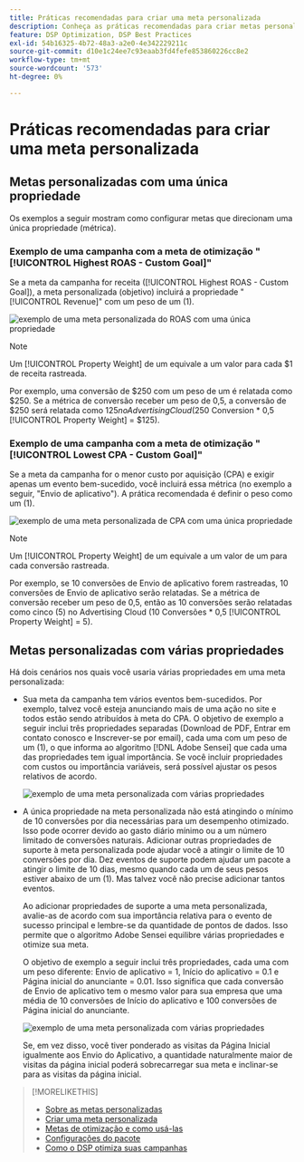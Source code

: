 ```yaml
---
title: Práticas recomendadas para criar uma meta personalizada
description: Conheça as práticas recomendadas para criar metas personalizadas para definir seus eventos de sucesso.
feature: DSP Optimization, DSP Best Practices
exl-id: 54b16325-4b72-48a3-a2e0-4e342229211c
source-git-commit: d10e1c24ee7c93eaab3fd4fefe853860226cc8e2
workflow-type: tm+mt
source-wordcount: '573'
ht-degree: 0%

---
```


# Práticas recomendadas para criar uma meta personalizada

## Metas personalizadas com uma única propriedade

Os exemplos a seguir mostram como configurar metas que direcionam uma única propriedade (métrica).

### Exemplo de uma campanha com a meta de otimização &quot;[!UICONTROL Highest ROAS - Custom Goal]&quot;

Se a meta da campanha for receita ([!UICONTROL Highest ROAS - Custom Goal]), a meta personalizada (objetivo) incluirá a propriedade &quot;[!UICONTROL Revenue]&quot; com um peso de um (1).

![exemplo de uma meta personalizada do ROAS com uma única propriedade](/help/dsp/assets/custom-goal-roas.png)

>[!NOTE]
>
> Um [!UICONTROL Property Weight] de um equivale a um valor para cada $1 de receita rastreada.
>
> Por exemplo, uma conversão de $250 com um peso de um é relatada como $250. Se a métrica de conversão receber um peso de 0,5, a conversão de $250 será relatada como $125 no Advertising Cloud ($250 Conversion * 0,5 [!UICONTROL Property Weight] = $125).

### Exemplo de uma campanha com a meta de otimização &quot;[!UICONTROL Lowest CPA - Custom Goal]&quot;

Se a meta da campanha for o menor custo por aquisição (CPA) e exigir apenas um evento bem-sucedido, você incluirá essa métrica (no exemplo a seguir, &quot;Envio de aplicativo&quot;). A prática recomendada é definir o peso como um (1).

![exemplo de uma meta personalizada de CPA com uma única propriedade](/help/dsp/assets/custom-goal-roas.png)

>[!NOTE]
>
> Um [!UICONTROL Property Weight] de um equivale a um valor de um para cada conversão rastreada.
>
> Por exemplo, se 10 conversões de Envio de aplicativo forem rastreadas, 10 conversões de Envio de aplicativo serão relatadas.  Se a métrica de conversão receber um peso de 0,5, então as 10 conversões serão relatadas como cinco (5) no Advertising Cloud (10 Conversões * 0,5 [!UICONTROL Property Weight] = 5).

## Metas personalizadas com várias propriedades

Há dois cenários nos quais você usaria várias propriedades em uma meta personalizada:

* Sua meta da campanha tem vários eventos bem-sucedidos. Por exemplo, talvez você esteja anunciando mais de uma ação no site e todos estão sendo atribuídos à meta do CPA. O objetivo de exemplo a seguir inclui três propriedades separadas (Download de PDF, Entrar em contato conosco e Inscrever-se por email), cada uma com um peso de um (1), o que informa ao algoritmo [!DNL Adobe Sensei] que cada uma das propriedades tem igual importância. Se você incluir propriedades com custos ou importância variáveis, será possível ajustar os pesos relativos de acordo.

   ![exemplo de uma meta personalizada com várias propriedades](/help/dsp/assets/custom-goal-multiple-properties.png)

* A única propriedade na meta personalizada não está atingindo o mínimo de 10 conversões por dia necessárias para um desempenho otimizado. Isso pode ocorrer devido ao gasto diário mínimo ou a um número limitado de conversões naturais. Adicionar outras propriedades de suporte à meta personalizada pode ajudar você a atingir o limite de 10 conversões por dia. Dez eventos de suporte podem ajudar um pacote a atingir o limite de 10 dias, mesmo quando cada um de seus pesos estiver abaixo de um (1). Mas talvez você não precise adicionar tantos eventos.

   Ao adicionar propriedades de suporte a uma meta personalizada, avalie-as de acordo com sua importância relativa para o evento de sucesso principal e lembre-se da quantidade de pontos de dados. Isso permite que o algoritmo Adobe Sensei equilibre várias propriedades e otimize sua meta.

   O objetivo de exemplo a seguir inclui três propriedades, cada uma com um peso diferente: Envio de aplicativo = 1, Início do aplicativo = 0.1 e Página inicial do anunciante = 0.01. Isso significa que cada conversão de Envio de aplicativo tem o mesmo valor para sua empresa que uma média de 10 conversões de Início do aplicativo e 100 conversões de Página inicial do anunciante.

   ![exemplo de uma meta personalizada com várias propriedades](/help/dsp/assets/custom-goal-multiple-properties2.png)

   Se, em vez disso, você tiver ponderado as visitas da Página Inicial igualmente aos Envio do Aplicativo, a quantidade naturalmente maior de visitas da página inicial poderá sobrecarregar sua meta e inclinar-se para as visitas da página inicial.<!--reword-->

>[!MORELIKETHIS]
>
>* [Sobre as metas personalizadas](custom-goal-about.md)
>* [Criar uma meta personalizada](custom-goal-create.md)
>* [Metas de otimização e como usá-las](optimization-goals.md)
>* [Configurações do pacote](/help/dsp/campaign-management/packages/package-settings.md)
> * [Como o DSP otimiza suas campanhas](optimization-how-dsp-optimizes-campaigns.md)

